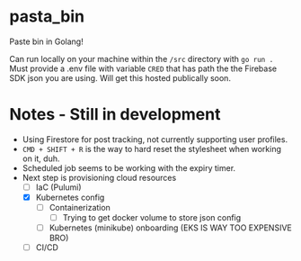 # pasta_bin
Paste bin in Golang!

Can run locally on your machine within the `/src` directory with `go run .`
Must provide a .env file with variable `CRED` that has path the the Firebase SDK json you are using.
Will get this hosted publically soon.

# Notes - Still in development
* Using Firestore for post tracking, not currently supporting user profiles.
* `CMD + SHIFT + R` is the way to hard reset the stylesheet when working on it, duh.
* Scheduled job seems to be working with the expiry timer.
* Next step is provisioning cloud resources
  * [ ] IaC (Pulumi)
  * [x] Kubernetes config
    * [ ] Containerization
      * [ ] Trying to get docker volume to store json config
    * [ ] Kubernetes (minikube) onboarding (EKS IS WAY TOO EXPENSIVE BRO) 
  * [ ] CI/CD

